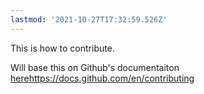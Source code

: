 ```yaml
---
lastmod: '2021-10-27T17:32:59.526Z'
---
```

This is how to contribute.

Will base this on Github's documentaiton [here](https://docs.github.com/en/contributing)https://docs.github.com/en/contributing
